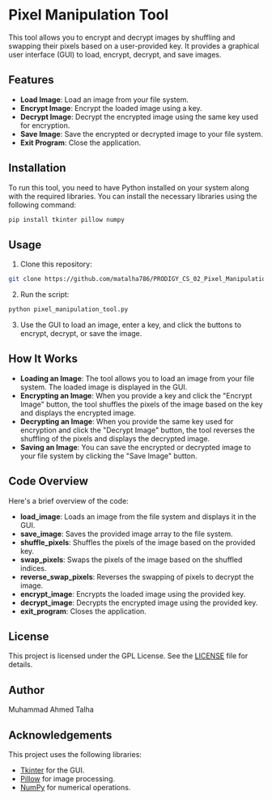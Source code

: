 
# Pixel Manipulation Tool

This tool allows you to encrypt and decrypt images by shuffling and swapping their pixels based on a user-provided key. It provides a graphical user interface (GUI) to load, encrypt, decrypt, and save images.

## Features

- **Load Image**: Load an image from your file system.
- **Encrypt Image**: Encrypt the loaded image using a key.
- **Decrypt Image**: Decrypt the encrypted image using the same key used for encryption.
- **Save Image**: Save the encrypted or decrypted image to your file system.
- **Exit Program**: Close the application.

## Installation

To run this tool, you need to have Python installed on your system along with the required libraries. You can install the necessary libraries using the following command:

```bash
pip install tkinter pillow numpy
```

## Usage

1. Clone this repository:

```bash
git clone https://github.com/matalha786/PRODIGY_CS_02_Pixel_Manipulation_Image_Encryption.git
```

2. Run the script:

```bash
python pixel_manipulation_tool.py
```

3. Use the GUI to load an image, enter a key, and click the buttons to encrypt, decrypt, or save the image.

## How It Works

- **Loading an Image**: The tool allows you to load an image from your file system. The loaded image is displayed in the GUI.
- **Encrypting an Image**: When you provide a key and click the "Encrypt Image" button, the tool shuffles the pixels of the image based on the key and displays the encrypted image.
- **Decrypting an Image**: When you provide the same key used for encryption and click the "Decrypt Image" button, the tool reverses the shuffling of the pixels and displays the decrypted image.
- **Saving an Image**: You can save the encrypted or decrypted image to your file system by clicking the "Save Image" button.

## Code Overview

Here's a brief overview of the code:

- **load_image**: Loads an image from the file system and displays it in the GUI.
- **save_image**: Saves the provided image array to the file system.
- **shuffle_pixels**: Shuffles the pixels of the image based on the provided key.
- **swap_pixels**: Swaps the pixels of the image based on the shuffled indices.
- **reverse_swap_pixels**: Reverses the swapping of pixels to decrypt the image.
- **encrypt_image**: Encrypts the loaded image using the provided key.
- **decrypt_image**: Decrypts the encrypted image using the provided key.
- **exit_program**: Closes the application.



## License

This project is licensed under the GPL License. See the [LICENSE](LICENSE) file for details.

## Author

Muhammad Ahmed Talha 


## Acknowledgements

This project uses the following libraries:
- [Tkinter](https://docs.python.org/3/library/tkinter.html) for the GUI.
- [Pillow](https://pillow.readthedocs.io/en/stable/) for image processing.
- [NumPy](https://numpy.org/) for numerical operations.

